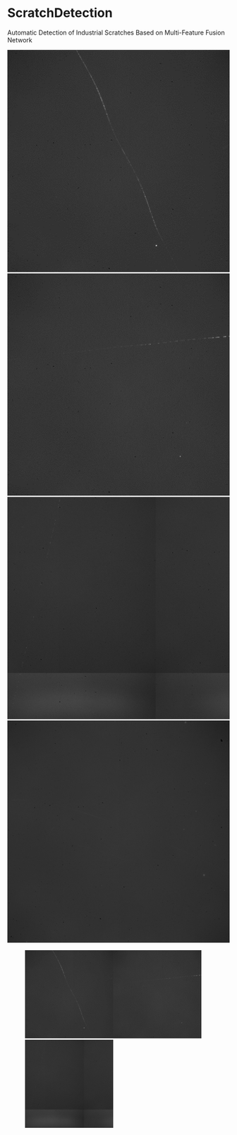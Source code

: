 # ScratchDetection

Automatic Detection of Industrial Scratches Based on Multi-Feature Fusion Network

![image](https://github.com/love6tao/ScratchDetection/blob/master/GIF/image19.GIF) 
![image](https://github.com/love6tao/ScratchDetection/blob/master/GIF/image20.GIF) 
![image](https://github.com/love6tao/ScratchDetection/blob/master/GIF/image21.GIF) 
![image](https://github.com/love6tao/ScratchDetection/blob/master/GIF/image22.GIF) 

<figure class="third">
    <img src="https://github.com/love6tao/ScratchDetection/blob/master/GIF/image19.GIF" width="200"/><img src="https://github.com/love6tao/ScratchDetection/blob/master/GIF/image20.GIF" width="200"/><img src="https://github.com/love6tao/ScratchDetection/blob/master/GIF/image21.GIF" width="200"/>
</figure>
